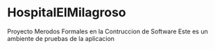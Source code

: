 # HospitalElMilagroso
Proyecto Merodos Formales en la Contruccion de Software
Este es un ambiente de pruebas de la aplicacion
